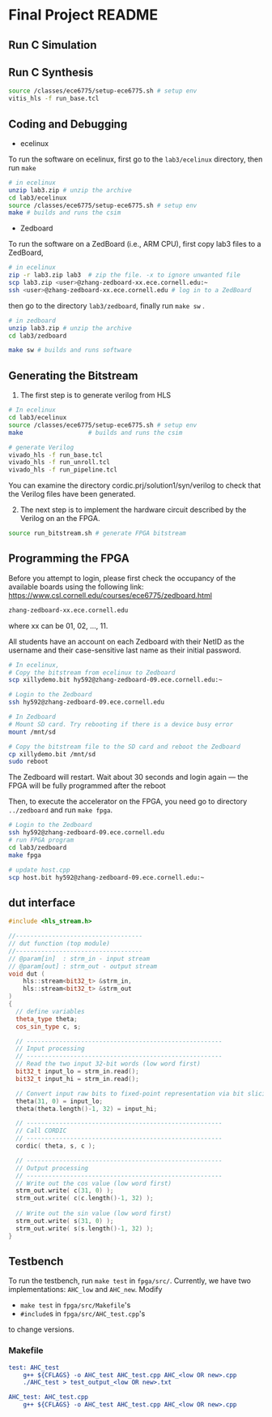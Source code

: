 # Final Project README

## Run C Simulation

## Run C Synthesis
```bash
source /classes/ece6775/setup-ece6775.sh # setup env
vitis_hls -f run_base.tcl
```
<!-- You will implement and evaluate the performance for three designs:

- A baseline digitrec design that does not use any HLS optimization directives (`vivado_hls -f run_base.tcl`).
- An unrolled digitrec design which is similar to what you did in Lab 2 where unrolling and array partitioning are applied (`vivado_hls -f run_unroll.tcl`).
- A pipelined digitrec design which applies loop pipelining in addition to the previous optimizations (`vivado_hls -f run_pipeline.tcl`). -->

## Coding and Debugging
- ecelinux

To run the software on ecelinux, first go to the `lab3/ecelinux` directory, then run `make`

```bash
# in ecelinux
unzip lab3.zip # unzip the archive
cd lab3/ecelinux
source /classes/ece6775/setup-ece6775.sh # setup env
make # builds and runs the csim
```
- Zedboard

To run the software on a ZedBoard (i.e., ARM CPU), first copy lab3 files to a ZedBoard, 

```bash
# in ecelinux
zip -r lab3.zip lab3  # zip the file. -x to ignore unwanted file
scp lab3.zip <user>@zhang-zedboard-xx.ece.cornell.edu:~
ssh <user>@zhang-zedboard-xx.ece.cornell.edu # log in to a ZedBoard
```

then go to the directory `lab3/zedboard`, finally run `make sw` .
```bash
# in zedboard
unzip lab3.zip # unzip the archive
cd lab3/zedboard

make sw # builds and runs software
```

## Generating the Bitstream

1. The first step is to generate verilog from HLS
```bash
# In ecelinux
cd lab3/ecelinux
source /classes/ece6775/setup-ece6775.sh # setup env
make                  # builds and runs the csim

# generate Verilog
vivado_hls -f run_base.tcl
vivado_hls -f run_unroll.tcl
vivado_hls -f run_pipeline.tcl
```

You can examine the directory cordic.prj/solution1/syn/verilog to check that the Verilog files have been generated.

2. The next step is to implement the hardware circuit described by the Verilog on an the FPGA.

```bash
source run_bitstream.sh # generate FPGA bitstream
```

## Programming the FPGA

Before you attempt to login, please first
check the occupancy of the available boards using the following link:
https://www.csl.cornell.edu/courses/ece6775/zedboard.html

```bash
zhang-zedboard-xx.ece.cornell.edu
```
where xx can be 01, 02, ..., 11.

All students have an account on each Zedboard with
their NetID as the username and their case-sensitive last name as their initial password.

```bash
# In ecelinux,
# Copy the bitstream from ecelinux to Zedboard
scp xillydemo.bit hy592@zhang-zedboard-09.ece.cornell.edu:~

# Login to the Zedboard
ssh hy592@zhang-zedboard-09.ece.cornell.edu

# In Zedboard
# Mount SD card. Try rebooting if there is a device busy error
mount /mnt/sd

# Copy the bitstream file to the SD card and reboot the Zedboard
cp xillydemo.bit /mnt/sd
sudo reboot
```
The Zedboard will restart. Wait about 30 seconds and login again — the FPGA will be fully programmed after the reboot

Then, to execute the accelerator on the FPGA, you need go to directory `../zedboard` and run `make fpga`.

```bash
# Login to the Zedboard
ssh hy592@zhang-zedboard-09.ece.cornell.edu
# run FPGA program
cd lab3/zedboard
make fpga
```

```bash
# update host.cpp
scp host.bit hy592@zhang-zedboard-09.ece.cornell.edu:~
```

## 

## dut interface
```cpp
#include <hls_stream.h>

//-----------------------------------
// dut function (top module)
//-----------------------------------
// @param[in]  : strm_in - input stream
// @param[out] : strm_out - output stream 
void dut (
    hls::stream<bit32_t> &strm_in,
    hls::stream<bit32_t> &strm_out
)
{
  // define variables
  theta_type theta;
  cos_sin_type c, s;

  // ------------------------------------------------------
  // Input processing
  // ------------------------------------------------------
  // Read the two input 32-bit words (low word first)
  bit32_t input_lo = strm_in.read();
  bit32_t input_hi = strm_in.read();

  // Convert input raw bits to fixed-point representation via bit slicing
  theta(31, 0) = input_lo;
  theta(theta.length()-1, 32) = input_hi;

  // ------------------------------------------------------
  // Call CORDIC 
  // ------------------------------------------------------
  cordic( theta, s, c );

  // ------------------------------------------------------
  // Output processing
  // ------------------------------------------------------
  // Write out the cos value (low word first)
  strm_out.write( c(31, 0) );
  strm_out.write( c(c.length()-1, 32) );
  
  // Write out the sin value (low word first)
  strm_out.write( s(31, 0) );
  strm_out.write( s(s.length()-1, 32) );
}

```

##

## Testbench

To run the testbench, run ```make test``` in ```fpga/src/```. Currently, we have two implementations: ```AHC_low``` and ```AHC_new```. Modify 
- ```make test``` in ```fpga/src/Makefile```'s
- ```#include```s in ```fpga/src/AHC_test.cpp```'s

to change versions.

### Makefile

```cmake
test: AHC_test
	g++ ${CFLAGS} -o AHC_test AHC_test.cpp AHC_<low OR new>.cpp
	./AHC_test > test_output_<low OR new>.txt

AHC_test: AHC_test.cpp
	g++ ${CFLAGS} -o AHC_test AHC_test.cpp AHC_<low OR new>.cpp  
```